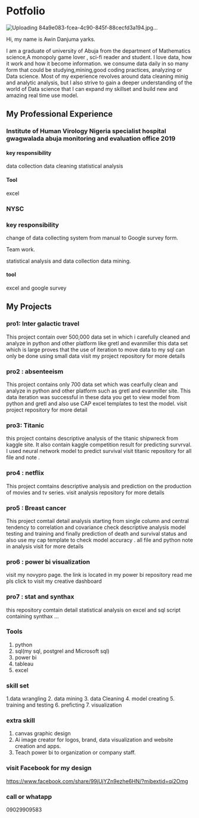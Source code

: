 # Potfolio
![Uploading 84a9e083-fcea-4c90-845f-88cecfd3a194.jpg…]()

Hi, my name is Awin Danjuma yarks.

I am a graduate of university of Abuja from the department of Mathematics science,A monopoly game lover , sci-fi reader and student. I love  data, how it work and how it become information. we consume data daily in so many form that could be studying,mining,good coding practices, analyzing or Data science. Most of my experience revolves around data cleaning minig and analytic analysis, but I also strive to gain a deeper understanding of the world of Data science that I can expand my skillset and build new and amazing real time use model.

## My Professional Experience
### Institute of Human Virology Nigeria specialist hospital gwagwalada abuja monitoring and evaluation office 2019

#### key responsibility
data collection data cleaning statistical analysis

#### Tool
excel

### NYSC
### key responsibility
change of data collecting system from manual to Google survey form.

Team work.

statistical analysis and data collection data mining.

#### tool
excel and google survey

## My Projects

### pro1: Inter galactic travel
This project contain over 500,000 data set in which i carefully cleaned and analyze in python and other platform like gretl and evanmiller this data set which is large proves that the use of iteration to move data to my sql can only be done using small data
visit my project  repository for more details 

### pro2 : absenteeism
This project contains only 700 data set which was cearfully clean and analyze in python and other platform such as gretl and evanmiller site. This data iteration  was successful in these data you get to view model from python and gretl and also use CAP excel templates to test the model.
visit project repository for more detail

### pro3: Titanic 
this project contains descriptive analysis of the titanic shipwreck from kaggle site. It also contain kaggle competition result for predicting survrval. I used neural network model to predict survival
visit titanic repository for all file and note .

### pro4 : netflix 
This project comtains descriptive analysis and prediction on the production of movies and tv series.
visit analysis repository for more details 

### pro5 : Breast cancer 
This project comtail detail analysis starting from single column and central tendency to correlation and covariance  check descriptive analysis model testing and training and finally prediction of death and survival status and also use my cap template to check model accuracy .
all file and python note in analysis visit for more details 

### pro6 : power bi visualization 
visit my novypro page. the link is located in my power bi repository read me pls click to visit my creative dashboard

### pro7 : stat and synthax 
this repository comtain detail statistical analysis on excel and sql script containing synthax ...

### Tools
1. python
2. sql(my sql, postgrel and Microsoft sql)
3. power bi
4. tableau
5. excel

### skill set
1.data wrangling
2. data mining 
3. data Cleaning
4. model creating 
5. training and testing
6. preficting
7. visualization

### extra skill
1. canvas graphic design
2. Ai image creator for logos, brand, data visualization and website creation and apps.
3. Teach power bi to organization or company staff.

### visit Facebook for my design

https://www.facebook.com/share/99jUjYZn9ezhe6HN/?mibextid=qi2Omg

### call or whatapp
09029909583


